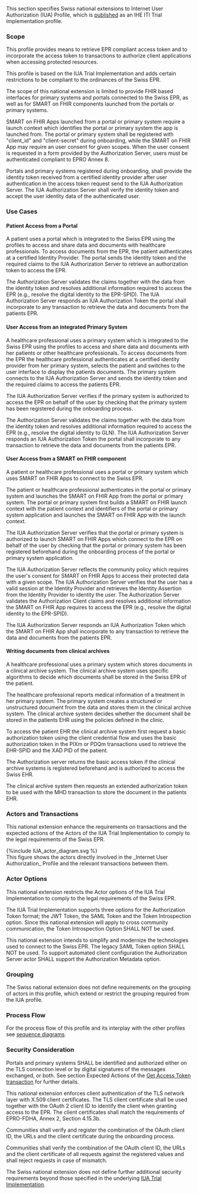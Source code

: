 This section specifies Swiss national extensions to Internet User Authorization (IUA) Profile, which
is [published](https://profiles.ihe.net/ITI/IUA/index.html) as an IHE ITI Trial Implementation profile.

### Scope

This profile provides means to retrieve EPR compliant access token and to incorporate the access token to transactions
to authorize client applications when accessing protected resources.

This profile is based on the IUA Trial Implementation and adds certain restrictions to be compliant to the ordinances of
the Swiss EPR.

The scope of this national extension is limited to provide FHIR based interfaces for primary systems and portals
connected to the Swiss EPR, as well as for SMART on FHIR components launched from the portals or primary systems.

SMART on FHIR Apps launched from a portal or primary system require a launch context which identifies the portal or 
primary system the app is launched from. The portal or primary system shall be registered with "client_id" and 
"client-secret" during onboarding, while the SMART on FHIR App may require an user consent for given scopes. When the 
user consent is requested in a form provided by the Authorization Server, users must be authenticated compliant to 
EPRO Annex 8.

Portals and primary systems registered during onboarding, shall provide the identity token received from a certified 
identity provider after user authentication in the access token request send to the IUA Authorization Server. 
The IUA Authorization Server shall verify the identity token and accept the user identity data of the authenticated 
user.  

### Use Cases

#### Patient Access from a Portal

A patient uses a portal which is integrated to the Swiss EPR using the profiles to access and share data and documents
with healthcare professionals. To access documents from the EPR, the patient authenticates at a certified Identity
Provider. The portal sends the identity token and the required claims to the IUA Authorization Server 
to retrieve an authorization token to access the EPR.

The Authorization Server validates the claims together with the data from the identity token and resolves additional 
information required to access the EPR (e.g., resolve the digital identity to the EPR-SPID). The IUA Authorization Server 
responds an IUA Authorization Token the portal shall incorporate to any transaction to retrieve the data and documents 
from the patients EPR.

#### User Access from an integrated Primary System

A healthcare professional uses a primary system which is integrated to the Swiss EPR using the profiles to access and
share data and documents with her patients or other healthcare professionals. To access documents from the EPR the
healthcare professional authenticates at a certified identity provider from her primary system, selects the patient 
and switches to the user interface to display the patients documents. The primary system connects to the IUA Authorization 
Server and sends the identity token and the required claims to access the patients EPR.

The IUA Authorization Server verifies if the primary system is authorized to access the EPR on behalf of the user by
checking that the primary system has been registered during the onboarding process.

The Authorization Server validates the claims together with the data from the identity token and resolves additional
information required to access the EPR (e.g., resolve the digital identity to GLN). The IUA Authorization Server
responds an IUA Authorization Token the portal shall incorporate to any transaction to retrieve the data and documents
from the patients EPR.

#### User Access from a SMART on FHIR component

A patient or healthcare professional uses a portal or primary system which uses SMART on FHIR Apps to connect to the
Swiss EPR.

The patient or healthcare professional authenticates in the portal or primary system and launches the SMART on FHIR App
from the portal or primary system. The portal or primary system first builds a SMART on FHIR launch context with the
patient context and identifiers of the portal or primary system application and launches the SMART on FHIR App with the
launch context.

The IUA Authorization Server verifies that the portal or primary system is authorized to launch SMART on FHIR Apps which
connect to the EPR on behalf of the user by checking that the portal or primary system has been registered beforehand
during the onboarding process of the portal or primary system application.

The IUA Authorization Server reflects the community policy which requires the user's consent for SMART on FHIR Apps to 
access their protected data with a given scope. The IUA Authorization Server verifies that the user has a valid session 
at the Identity Provider and retrieves the Identity Assertion from the Identity Provider to identity the user. 
The Authorization Server validates the Authorization Client claims and resolves additional information the SMART on 
FHIR App requires to access the EPR (e.g., resolve the digital identity to the EPR-SPID).

The IUA Authorization Server responds an IUA Authorization Token which the SMART on FHIR App shall incorporate to any
transaction to retrieve the data and documents from the patients EPR.

#### Writing documents from clinical archives

A healthcare professional uses a primary system which stores documents in a clinical archive system. The clinical
archive system uses specific algorithms to decide which documents shall be stored in the Swiss EPR of the patient.

The healthcare professional reports medical information of a treatment in her primary system. The primary system creates
a structured or unstructured document from the data and stores them in the clinical archive system. The clinical archive
system decides whether the document shall be stored in the patients EHR using the policies defined in the clinic.

To access the patient EHR the clinical archive system first request a basic authorization token using the client
credential flow and uses the basic authorization token in the PIXm or PDQm transactions used to retrieve the EHR-SPID
and the XAD PID of the patient.

The Authorization server returns the basic access token if the clinical archive systems is registered beforehand and is
authorized to access the Swiss EHR.

The clinical archive system then requests an extended authorization token to be used with the MHD transaction to store
the document in the patients EHR.

### Actors and Transactions

This national extension enhance the requirements on transactions and the expected actions of the Actors of the IUA Trial
Implementation to comply to the legal requirements of the Swiss EPR.

<div>
{%include IUA_actor_diagram.svg %}
</div>
This figure shows the actors directly involved in the _Internet User Authorization_ Profile and the relevant 
transactions between them.

### Actor Options

This national extension restricts the Actor options of the IUA Trial Implementation to comply to the legal requirements
of the Swiss EPR.

The IUA Trial Implementation supports three options for the Authorization Token format; the JWT Token, the SAML Token
and the Token Introspection option. Since this national extension will apply to cross community communication, the Token
Introspection Option SHALL NOT be used.

This national extension intends to simplify and modernize the technologies used to connect to the Swiss EPR. The legacy
SAML Token option SHALL NOT be used. To support automated client configuration the Authorization Server actor SHALL
support the Authorization Metadata option.

### Grouping

The Swiss national extension does not define requirements on the grouping of actors in this profile, which extend or
restrict the grouping required from the IUA profile.

### Process Flow

For the process flow of this profile and its interplay with the other profiles
see [sequence diagrams](sequencediagrams.html).

### Security Consideration

<!-- TODO -->
Portals and primary systems SHALL be identified and authorized either on the TLS connection level or by digital
signatures of the messages exchanged, or both. See section Expected Actions of
the [Get Access Token transaction](iti-71.html#expected-actions-1) for further details.

This national extension enforces client authentication of the TLS network layer with X.509 client certificates. The TLS
client certificate shall be used together with the OAuth 2 client ID to identify the client when granting access to the
EPR. The client certificates shall match the requirements of EPRO-FDHA, Annex 2, Section 4.15.3b.

Communities shall verify and register the combination of the OAuth client ID, the URLs and the client certificate during
the onboarding process.

Communities shall verify the combination of the OAuth client ID, the URLs and the client certificate of all requests
against the registered values and shall reject requests in case of mismatch.

The Swiss national extension does not define further additional security requirements beyond those specified in the
underlying [IUA Trial Implementation](https://profiles.ihe.net/ITI/IUA/index.html).
